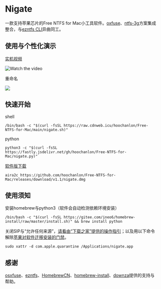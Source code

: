 # Nigate

一款支持苹果芯片的Free NTFS for Mac小工具软件。[oxfuse](https://osxfuse.github.io)、[ntfs-3g](https://github.com/osxfuse/osxfuse/wiki/NTFS-3G#installation)方案集成整合，与[ezntfs CLI](https://github.com/lezgomatt/ezntfs)异曲同工。

## 使用与个性化演示

[实机视频](https://www.bilibili.com/video/BV1XG4y1f79N)

![Watch the video](https://fastly.jsdelivr.net/gh/hoochanlon/free-mac-ntfs/shashin/example.png)

重命名

![](https://fastly.jsdelivr.net/gh/hoochanlon/free-mac-ntfs/shashin/rename.png)

## 快速开始


 shell

 ```
 /bin/bash -c "$(curl -fsSL https://raw.cdnweb.icu/hoochanlon/Free-NTFS-for-Mac/main/nigate.sh)"
 ```


 python

 ```
 python3 -c "$(curl -fsSL https://fastly.jsdelivr.net/gh/hoochanlon/Free-NTFS-for-Mac/nigate.py)"
 ```

 [软件版下载](https://github.com/hoochanlon/Free-NTFS-for-Mac/releases/download/v1.1/nigate.dmg)

 ```
 aira2c https://github.com/hoochanlon/Free-NTFS-for-Mac/releases/download/v1.1/nigate.dmg
 ```


## 使用须知

安装homebrew与python3（软件会自动检测依赖环境安装）

```shell
/bin/bash -c "$(curl -fsSL https://gitee.com/ineo6/homebrew-install/raw/master/install.sh)" && brew install python
```

关闭SIP与“允许任何来源”，[请看由“下载之家”提供的操作指引](http://www.downza.cn/mac/10419030.html)；以及用以下命令解除[苹果对软件迁移安装的门禁](https://developer.apple.com/cn/developer-id/)。

```shell
sudo xattr -d com.apple.quarantine /Applications/nigate.app
```


 ## 感谢

[osxfuse](https://osxfuse.github.io)、[ezntfs](https://github.com/lezgomatt/ezntfs)、[HomebrewCN](https://gitee.com/cunkai/HomebrewCN/raw/master/Homebrew.sh)、[homebrew-install](https://gitee.com/ineo6/homebrew-install/raw/master/install.sh)、[downza](http://www.downza.cn/mac/10419030.html)提供的支持与帮助。
